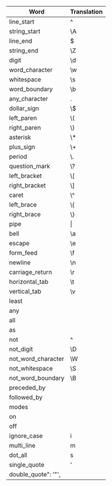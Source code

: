 
| Word | Translation |
|------|-------------|
| line_start | ^ |
| string_start | \\A |
| line_end | $ |
| string_end | \\Z |
| digit | \\d |
| word_character | \\w |
| whitespace | \\s |
| word_boundary | \\b |
| any_character | . |
| dollar_sign | \\$ |
| left_paren | \\( |
| right_paren | \\) |
| asterisk | \\* |
| plus_sign | \\+ |
| period | \\. |
| question_mark | \\? |
| left_bracket | \\[ |
| right_bracket | \\] |
| caret | \\^ |
| left_brace | \\{ |
| right_brace | \\} |
| pipe | \\| |
| bell | \\a |
| escape | \\e |
| form_feed | \\f |
| newline | \\n |
| carriage_return | \\r |
| horizontal_tab | \\t |
| vertical_tab | \\v |
| least |  |
| any |  |
| all |  |
| as |  |
| not | ^ |
| not_digit | \\D |
| not_word_character | \\W |
| not_whitespace | \\S |
| not_word_boundary | \\B |
| preceded_by |  |
| followed_by |  |
| modes |  |
| on |  |
| off |  |
| ignore_case | i |
| multi_line | m |
| dot_all | s |
| single_quote | ' |
| double_quote": '"',